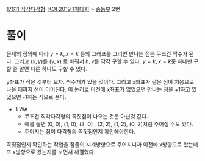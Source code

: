 
[17611 직각다각형](https://www.acmicpc.net/problem/17611)
 [KOI 2019 1차대회](https://www.acmicpc.net/category/455) > [중등부](https://www.acmicpc.net/category/detail/2073) 2번

# 풀이
문제의 정의에 따라 $y = k, x = k$ 등의 그래프를 그리면 만나는 점은 무조건 짝수가 된다. 
그리고 $(x, y)$를 $(y, x)$ 로 바꿔서 $h, v$를 각각 구할 수 있다.
$y = k, x = k$중 하나만 구할 줄 알면 다른 하나도 구할 수 있다.

y좌표가 작은 것부터 보자. 짝수개가 있을 것이다. 
그리고 x좌표가 같은 점이 처음으로 나올 때까지 선이 이어진다.
이 논리로 이전에 x좌표가 없었으면 만나는 점을 +1하고 있었으면 -1하는 식으로 푼다.

- 1 WA
	- 무조건 직각다각형의 꼭짓점이 나오는 것은 아닌것 같다..
	- 예를 들면 (0, 0), (1, 0), (2, 0) , (2, 2), (1, 2), (0, 2)처럼 주어질 수도 있다.
	- 주어지는 점이 다각형의 꼭짓점인지 확인해야한다.


꼭짓점인지 확인하는 작업을 점들이 시계방향으로 주어지니까 이전에 x방향으로 왔는데 또 x방향으로 왔는지를 보면서 해결했다. 


